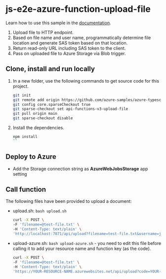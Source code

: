 # js-e2e-azure-function-upload-file

Learn how to use this sample in the [documentation](https://docs.microsoft.com/azure/developer/javascript/how-to/with-web-app/azure-function-file-upload).

1. Upload file to HTTP endpoint.
1. Based on file name and user name, programmatically determine file location and generate SAS token based on that location. 
1. Return read-only URL including SAS token to the client. 
1. Pass on uploaded file to Azure Storage via Blob trigger.

## Clone, install and run locally

1. In a new folder, use the following commands to get source code for this project. 

    ```bash
    git init
    git remote add origin https://github.com/azure-samples/azure-typescript-e2e-apps
    git config core.sparseCheckout true
    git sparse-checkout set api-functions-v3-upload-file
    git pull origin main
    git sparse-checkout disable
    ```

2. Install the dependencies.

    ```bash
    npm install
    ``

## Deploy to Azure

* Add the Storage connection string as **AzureWebJobsStorage** app setting

## Call function

The following files have been provided to upload a document:

* upload.sh: `bash upload.sh`

    ```bash
    curl -X POST \
    -F 'filename=@test-file.txt' \
    -H 'Content-Type: text/plain' \
    'http://localhost:7071/api/upload?filename=test-file.txt&username=jsmith' --verbose
    ```

* upload-azure.sh: `bash upload-azure.sh` - you need to edit this file before calling it to add your resource name and function key (as the code).

    ```bash
    curl -X POST \
    -F 'filename=@test-file.txt' \
    -H 'Content-Type: text/plain' \
    'https://YOUR-RESOURCE-NAME.azurewebsites.net/api/upload?code=YOUR-FUNCTION-KEY&filename=test-file.txt&username=jsmith&code=abc' --verbose
    ```
